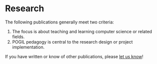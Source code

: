 # Research

The following publications generally meet two criteria:

1. The focus is about teaching and learning computer science or related fields.
2. POGIL pedagogy is central to the research design or project implementation.

If you have written or know of other publications, please [let us know](../info/contrib.md)!
